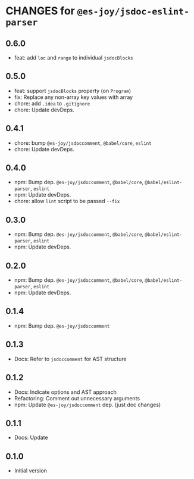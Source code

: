 # CHANGES for `@es-joy/jsdoc-eslint-parser`

## 0.6.0

- feat: add `loc` and `range` to individual `jsdocBlocks`

## 0.5.0

- feat: support `jsdocBlocks` property (on `Program`)
- fix: Replace any non-array key values with array
- chore: add `.idea` to `.gitignore`
- chore: Update devDeps.

## 0.4.1

- chore: bump `@es-joy/jsdoccomment`, `@babel/core`, `eslint`
- chore: Update devDeps.

## 0.4.0

- npm: Bump dep. `@es-joy/jsdoccomment`, `@babel/core`,
    `@babel/eslint-parser`, `eslint`
- npm: Update devDeps.
- chore: allow `lint` script to be passed `--fix`

## 0.3.0

- npm: Bump dep. `@es-joy/jsdoccomment`, `@babel/core`,
    `@babel/eslint-parser`, `eslint`
- npm: Update devDeps.

## 0.2.0

- npm: Bump dep. `@es-joy/jsdoccomment`, `@babel/core`,
    `@babel/eslint-parser`, `eslint`
- npm: Update devDeps.

## 0.1.4

- npm: Bump dep. `@es-joy/jsdoccomment`

## 0.1.3

- Docs: Refer to `jsdoccomment` for AST structure

## 0.1.2

- Docs: Indicate options and AST approach
- Refactoring: Comment out unnecessary arguments
- npm: Update `@es-joy/jsdoccomment` dep. (just doc changes)

## 0.1.1

- Docs: Update

## 0.1.0

- Initial version

